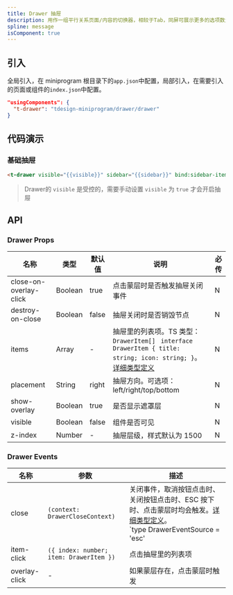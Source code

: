 ```yaml
---
title: Drawer 抽屉
description: 用作一组平行关系页面/内容的切换器，相较于Tab，同屏可展示更多的选项数量。。
spline: message
isComponent: true
---
```


## 引入

全局引入，在 miniprogram 根目录下的`app.json`中配置，局部引入，在需要引入的页面或组件的`index.json`中配置。

```json
"usingComponents": {
  "t-drawer": "tdesign-miniprogram/drawer/drawer"
}
```

## 代码演示

### 基础抽屉
```html
<t-drawer visible="{{visible}}" sidebar="{{sidebar}}" bind:sidebar-item = "getSidebarItem"></t-drawer>
```
>Drawer的 `visible` 是受控的，需要手动设置 `visible` 为 `true` 才会开启抽屉



## API
### Drawer Props

名称 | 类型 | 默认值 | 说明 | 必传
-- | -- | -- | -- | --
close-on-overlay-click | Boolean | true | 点击蒙层时是否触发抽屉关闭事件 | N
destroy-on-close | Boolean | false | 抽屉关闭时是否销毁节点 | N
items | Array | - | 抽屉里的列表项。TS 类型：`DrawerItem[] ` `interface DrawerItem { title: string; icon: string; }`。[详细类型定义](https://github.com/Tencent/tdesign-miniprogram/tree/develop/src/drawer/type.ts) | N
placement | String | right | 抽屉方向。可选项：left/right/top/bottom | N
show-overlay | Boolean | true | 是否显示遮罩层 | N
visible | Boolean | false | 组件是否可见 | N
z-index | Number | - | 抽屉层级，样式默认为 1500 | N

### Drawer Events

名称 | 参数 | 描述
-- | -- | --
close | `(context: DrawerCloseContext)` | 关闭事件，取消按钮点击时、关闭按钮点击时、ESC 按下时、点击蒙层时均会触发。[详细类型定义](https://github.com/Tencent/tdesign-miniprogram/tree/develop/src/drawer/type.ts)。<br/>`type DrawerEventSource = 'esc' | 'close-btn' | 'cancel' | 'overlay'`<br/><br/>`interface DrawerCloseContext { trigger: DrawerEventSource;| KeyboardEvent }`<br/>
item-click | `({ index: number; item: DrawerItem })` | 点击抽屉里的列表项
overlay-click | - | 如果蒙层存在，点击蒙层时触发
